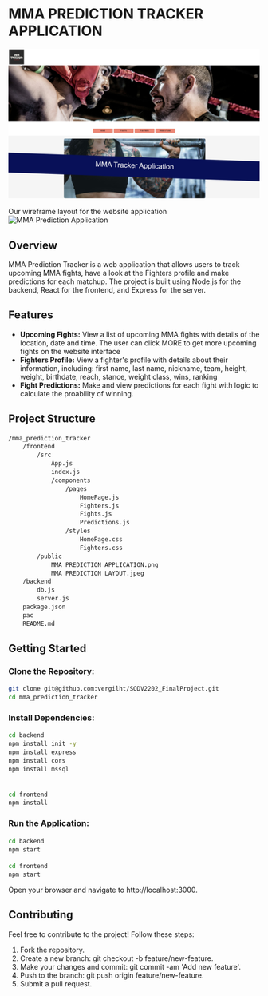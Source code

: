 # MMA PREDICTION TRACKER APPLICATION

![MMA Prediction Application Website Layout](public/MMA%20PREDICTION%20LAYOUT.jpeg)

Our wireframe layout for the website application
![MMA Prediction Application](public/MMA%20PREDICTION%20APPLICATION.png)

## Overview

MMA Prediction Tracker is a web application that allows users to track upcoming MMA fights, have a look at the Fighters profile and make predictions for each
matchup. The project is built using Node.js for the backend, React for the frontend, and Express for the server.

## Features

- **Upcoming Fights:** View a list of upcoming MMA fights with details of the location, date and time. The user can click MORE to get more upcoming fights on the website interface
- **Fighters Profile:** View a fighter's profile with details about their information, including: first name, last name, nickname, team, height, weight, birthdate, reach, stance, weight class, wins, ranking
- **Fight Predictions:** Make and view predictions for each fight with logic to calculate the proability of winning.

## Project Structure

```bash
/mma_prediction_tracker
    /frontend
        /src
            App.js
            index.js
            /components
                /pages 
                    HomePage.js
                    Fighters.js
                    Fights.js
                    Predictions.js
                /styles
                    HomePage.css
                    Fighters.css
        /public
            MMA PREDICTION APPLICATION.png
            MMA PREDICTION LAYOUT.jpeg
    /backend
        db.js
        server.js
    package.json
    pac
    README.md
```

## Getting Started

### Clone the Repository:

```bash
git clone git@github.com:vergilht/SODV2202_FinalProject.git
cd mma_prediction_tracker
```

### Install Dependencies:

```bash
cd backend
npm install init -y
npm install express
npm install cors
npm install mssql


cd frontend
npm install
```

### Run the Application:

```bash
cd backend
npm start

cd frontend
npm start
```

Open your browser and navigate to http://localhost:3000.

## Contributing

Feel free to contribute to the project! Follow these steps:

1. Fork the repository.
2. Create a new branch: git checkout -b feature/new-feature.
3. Make your changes and commit: git commit -am 'Add new feature'.
4. Push to the branch: git push origin feature/new-feature.
5. Submit a pull request.
